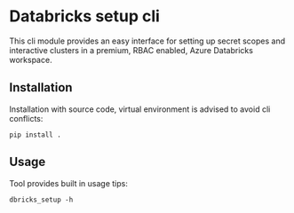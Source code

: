 # Databricks setup cli
This cli module provides an easy interface for setting up secret scopes and interactive clusters in a premium, RBAC enabled, Azure Databricks workspace.

## Installation
Installation with source code, virtual environment is advised to avoid cli conflicts:
```
pip install .
```

## Usage
Tool provides built in usage tips:

```
dbricks_setup -h
```

